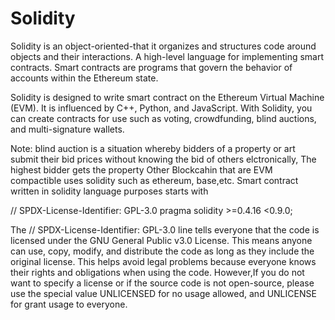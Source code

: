 # Solidity

Solidity is an object-oriented-that it organizes and structures code around objects and their interactions. A high-level language for implementing smart contracts. 
Smart contracts are programs that govern the behavior of accounts within the Ethereum state.

Solidity is designed to write smart contract on the Ethereum Virtual Machine (EVM). It is influenced by C++, Python, and JavaScript. With Solidity, you can create contracts for use such as voting, crowdfunding, blind auctions,  and multi-signature wallets.

Note: blind auction is a situation whereby bidders of a property or art submit their bid prices without knowing the bid of others elctronically, The highest bidder gets the property
Other Blockcahin that are EVM compactible uses solidity such as ethereum, base,etc.
Smart contract written in solidity language purposes starts with

// SPDX-License-Identifier: GPL-3.0
pragma solidity >=0.4.16 <0.9.0;

The // SPDX-License-Identifier: GPL-3.0 line tells everyone that the code is licensed under the GNU General Public v3.0 License. This means anyone can use, copy, modify, and distribute the code as long as they include the original license. This helps avoid legal problems because everyone knows their rights and obligations when using the code.
However,If you do not want to specify a license or if the source code is not open-source, please use the special value UNLICENSED for no usage allowed, and UNLICENSE for grant usage to everyone.

